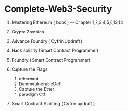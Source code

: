 # Complete-Web3-Security

1. Mastering Ethereum ( book ) -- Chapter 1,2,3,4,5,6,13,14

2. Crypto Zombies

3. Advance Foundry ( Cyfrin Updraft )

4. Hack solidity (Smart Contract Programmer)

5. Foundry ( Smart Contract Programmer)

6. Capture the Flags
   1. ethernaut
   2. DammVulnerableDefi
   3. Capture the Ether
   4. paradigm Ctf

7. Smart Contract Auditing ( Cyfrin updraft )
